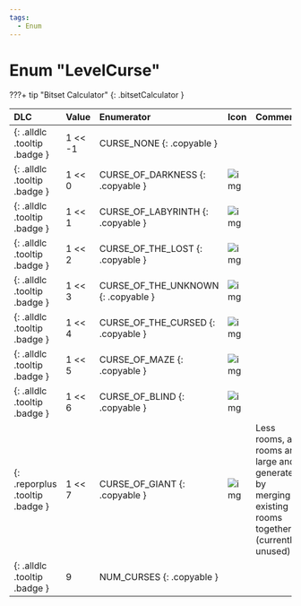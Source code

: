 ```yaml
---
tags:
  - Enum
---
```

# Enum "LevelCurse"

???+ tip "Bitset Calculator"
    [](#){: .bitsetCalculator }

|DLC|Value|Enumerator|Icon|Comment|
|:--|:--|:--|:--|:--|
|[ ](#){: .alldlc .tooltip .badge } |1 << -1 |CURSE_NONE {: .copyable } | |  |
|[ ](#){: .alldlc .tooltip .badge } |1 << 0 |CURSE_OF_DARKNESS {: .copyable } | ![img](../images/levelcurse/darkness.png) |  |
|[ ](#){: .alldlc .tooltip .badge } |1 << 1 |CURSE_OF_LABYRINTH {: .copyable } | ![img](../images/levelcurse/xl.png) |  |
|[ ](#){: .alldlc .tooltip .badge } |1 << 2 |CURSE_OF_THE_LOST {: .copyable } | ![img](../images/levelcurse/lost.png) |  |
|[ ](#){: .alldlc .tooltip .badge } |1 << 3 |CURSE_OF_THE_UNKNOWN {: .copyable } | ![img](../images/levelcurse/unknown.png) |  |
|[ ](#){: .alldlc .tooltip .badge } |1 << 4 |CURSE_OF_THE_CURSED {: .copyable } | ![img](../images/levelcurse/cursed.png) |  |
|[ ](#){: .alldlc .tooltip .badge } |1 << 5 |CURSE_OF_MAZE {: .copyable } | ![img](../images/levelcurse/maze.png) |  |
|[ ](#){: .alldlc .tooltip .badge } |1 << 6 |CURSE_OF_BLIND {: .copyable } | ![img](../images/levelcurse/blind.png) |  |
|[ ](#){: .reporplus .tooltip .badge } |1 << 7 |CURSE_OF_GIANT {: .copyable } | ![img](../images/levelcurse/giant.png) | Less rooms, all rooms are large and generated by merging existing rooms together (currently unused) |
|[ ](#){: .alldlc .tooltip .badge } |9 |NUM_CURSES {: .copyable }| |  |
